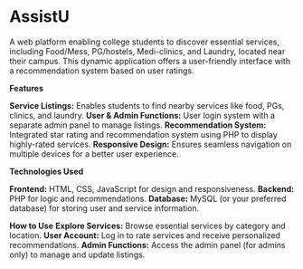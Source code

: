 # AssistU
A web platform enabling college students to discover essential services, including Food/Mess, PG/hostels, Medi-clinics, and Laundry, located near their campus. This dynamic application offers a user-friendly interface with a recommendation system based on user ratings.

**Features**

**Service Listings:** Enables students to find nearby services like food, PGs, clinics, and laundry.
**User & Admin Functions:** User login system with a separate admin panel to manage listings.
**Recommendation System:** Integrated star rating and recommendation system using PHP to display highly-rated services.
**Responsive Design:** Ensures seamless navigation on multiple devices for a better user experience.



**Technologies Used**

**Frontend:** HTML, CSS, JavaScript for design and responsiveness.
**Backend:** PHP for logic and recommendations.
**Database:** MySQL (or your preferred database) for storing user and service information.

**How to Use**
**Explore Services:** Browse essential services by category and location.
**User Account:** Log in to rate services and receive personalized recommendations.
**Admin Functions:** Access the admin panel (for admins only) to manage and update listings.

